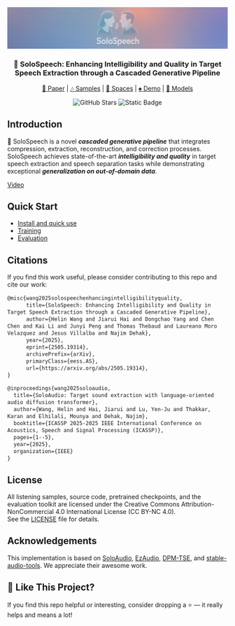 <!-- <p align="center">
  <img src="assets/solospeech.jpg" width="800">
</p> -->
<img src="assets/solospeech.jpg">
<h3  align="center">🎸 SoloSpeech: Enhancing Intelligibility and Quality in Target Speech Extraction through a Cascaded Generative Pipeline</h3>

<p align="center">
 <a href="https://arxiv.org/abs/2505.19314">📜 Paper</a> | <a href="https://wanghelin1997.github.io/SoloSpeech-Demo/">🎶 Samples</a> | <a href="https://huggingface.co/spaces/OpenSound/SoloSpeech/">🤖 Spaces</a> | <a href="https://colab.research.google.com/drive/1cEcyp2rFP2DOLY4BLjaKksF48-xXQAdQ?usp=sharing">♠️ Demo</a> | <a href="https://huggingface.co/OpenSound/SoloSpeech-models/">🚀 Models</a>
</p>
<p align="center">
  <img src="https://img.shields.io/github/stars/WangHelin1997/SoloSpeech?style=social" alt="GitHub Stars" />
  <img alt="Static Badge" src="https://img.shields.io/badge/license-CC%20BY--NC%204.0-blue.svg" />
</p>

## Introduction

🎯 SoloSpeech is a novel ***cascaded generative pipeline*** that integrates compression, extraction, reconstruction, and correction processes. SoloSpeech achieves state-of-the-art ***intelligibility and quality*** in target speech extraction and speech separation tasks while demonstrating exceptional ***generalization on out-of-domain data***.


[Video](https://github.com/user-attachments/assets/0b27ec4d-1a5b-446d-9ed2-43702d07b5db)

## Quick Start
- [Install and quick use](docs/quick_use.md)
- [Training](docs/training.md)
- [Evaluation](docs/evaluation.md)


## Citations

If you find this work useful, please consider contributing to this repo and cite our work:
```
@misc{wang2025solospeechenhancingintelligibilityquality,
      title={SoloSpeech: Enhancing Intelligibility and Quality in Target Speech Extraction through a Cascaded Generative Pipeline}, 
      author={Helin Wang and Jiarui Hai and Dongchao Yang and Chen Chen and Kai Li and Junyi Peng and Thomas Thebaud and Laureano Moro Velazquez and Jesus Villalba and Najim Dehak},
      year={2025},
      eprint={2505.19314},
      archivePrefix={arXiv},
      primaryClass={eess.AS},
      url={https://arxiv.org/abs/2505.19314}, 
}
```
```
@inproceedings{wang2025soloaudio,
  title={SoloAudio: Target sound extraction with language-oriented audio diffusion transformer},
  author={Wang, Helin and Hai, Jiarui and Lu, Yen-Ju and Thakkar, Karan and Elhilali, Mounya and Dehak, Najim},
  booktitle={ICASSP 2025-2025 IEEE International Conference on Acoustics, Speech and Signal Processing (ICASSP)},
  pages={1--5},
  year={2025},
  organization={IEEE}
}
```

## License
All listening samples, source code, pretrained checkpoints, and the evaluation toolkit are licensed under the Creative Commons Attribution-NonCommercial 4.0 International License (CC BY-NC 4.0).  
See the [LICENSE](./LICENSE) file for details.

## Acknowledgements

This implementation is based on [SoloAudio](https://github.com/WangHelin1997/SoloAudio), [EzAudio](https://github.com/haidog-yaqub/EzAudio), [DPM-TSE](https://github.com/haidog-yaqub/DPMTSE), and [stable-audio-tools](https://github.com/Stability-AI/stable-audio-tools). We appreciate their awesome work.

## 🌟 Like This Project?
If you find this repo helpful or interesting, consider dropping a ⭐ — it really helps and means a lot!
